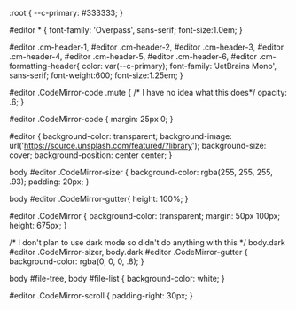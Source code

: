 :root {
  --c-primary: #333333;
}

#editor * {
    font-family: 'Overpass', sans-serif;
    font-size:1.0em;
}

#editor .cm-header-1,
#editor .cm-header-2,
#editor .cm-header-3,
#editor .cm-header-4,
#editor .cm-header-5,
#editor .cm-header-6,
#editor .cm-formatting-header{
  color: var(--c-primary);
  font-family: 'JetBrains Mono', sans-serif;
  font-weight:600;
  font-size:1.25em;
}

#editor .CodeMirror-code .mute {    /* I have no idea what this does*/
    opacity: .6;
}

#editor .CodeMirror-code {
  	margin: 25px 0;
}

#editor {
    background-color: transparent;
    background-image: url('https://source.unsplash.com/featured/?library');
    background-size: cover;
    background-position: center center;
}

body #editor .CodeMirror-sizer {
    background-color: rgba(255, 255, 255, .93);
  	padding: 20px;
}

body #editor .CodeMirror-gutter{
  	height: 100%;
}

#editor .CodeMirror {
    background-color: transparent;
	margin: 50px 100px;
  	height: 675px;
}

/* I don't plan to use dark mode so didn't do anything with this */
body.dark #editor .CodeMirror-sizer, body.dark #editor .CodeMirror-gutter {  
    background-color: rgba(0, 0, 0, .8);
}

body #file-tree, body #file-list {
  background-color: white;
}

#editor .CodeMirror-scroll {
    padding-right: 30px;
}